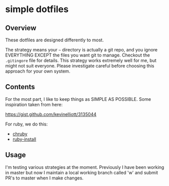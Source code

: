 # simple dotfiles

## Overview

These dotfiles are designed differently to most. 

The strategy means your `~` directory is actually a git repo, and you ignore EVERYTHING EXCEPT the files you want git to manage. Checkout the `.gitingore` file for details. This strategy works extremely well for me, but might not suit everyone. Please investigate careful before choosing this approach for your own system.

## Contents

For the most part, I like to keep things as SIMPLE AS POSSIBLE. Some inspiration taken from here:

https://gist.github.com/kevinelliott/3135044

For ruby, we do this:

* [chruby](https://github.com/postmodern/chruby)
* [ruby-install](https://github.com/postmodern/ruby-install)

## Usage

I'm testing various strategies at the moment. Previously I have been working in master but now I maintain a local working branch called 'w' and submit PR's to master when I make changes.
